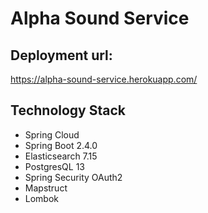 # Alpha Sound Service

## Deployment url: 

https://alpha-sound-service.herokuapp.com/

## Technology Stack

- Spring Cloud
- Spring Boot 2.4.0
- Elasticsearch 7.15
- PostgresQL 13
- Spring Security OAuth2
- Mapstruct
- Lombok
